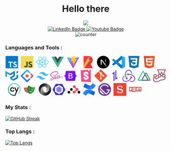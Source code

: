 <div id="header" align="center">
  <h1>Hello there</h1>
  <img src="https://media.giphy.com/media/k0ijJhqrUP4T2EvmJ1/giphy.gif" width="200"/>
</div>
<div id="badges" align="center">
  <a href="https://www.linkedin.com/in/diego-%C3%A1lvarez-garc%C3%ADa/">
    <img src="https://img.shields.io/badge/LinkedIn-blue?logo=linkedin&logoColor=white&style=for-the-badge" alt="LinkedIn Badge"/>
  </a>
  <a href="https://diego-alvarez.vercel.app/">
    <img src="https://img.shields.io/badge/Portfolio-40E0D0?logo=website&logoColor=turquoise&style=for-the-badge" alt="Youtube Badge"/>
  </a>
</div>
<div align="center">
  <img src="https://komarev.com/ghpvc/?username=DiegoSt23" alt="counter" />
</div>

### Languages and Tools :
<div>
  <img src="https://github.com/devicons/devicon/blob/master/icons/typescript/typescript-plain.svg" title="Typescript" alt="typescript" width="40"     height="40"/>&nbsp;
  <img src="https://github.com/devicons/devicon/blob/master/icons/javascript/javascript-original.svg" title="JavaScript" alt="JavaScript" width="40" height="40"/>&nbsp;
  <img src="https://github.com/devicons/devicon/blob/master/icons/react/react-original.svg" title="React" alt="React" width="40"     height="40"/>&nbsp;
  <img src="https://github.com/devicons/devicon/blob/master/icons/vuejs/vuejs-original.svg" title="Vue" alt="vue" width="40"     height="40"/>&nbsp;
  <img src="https://github.com/devicons/devicon/blob/master/icons/vitejs/vitejs-original.svg" title="Vite" alt="vite" width="40"     height="40"/>&nbsp;
  <img src="https://github.com/devicons/devicon/blob/master/icons/rollup/rollup-original.svg" title="Rollup" alt="rollup" width="40"     height="40"/>&nbsp;
  <img src="https://github.com/devicons/devicon/blob/master/icons/nextjs/nextjs-original.svg" title="Next" alt="next" width="40"     height="40"/>&nbsp;
  <img src="https://github.com/devicons/devicon/blob/master/icons/vscode/vscode-original.svg" title="VsCode" alt="vscode" width="40"     height="40"/>&nbsp;
  <img src="https://github.com/devicons/devicon/blob/master/icons/css3/css3-plain.svg"  title="CSS3" alt="CSS" width="40" height="40"/>&nbsp;
  <img src="https://github.com/devicons/devicon/blob/master/icons/html5/html5-original.svg" title="HTML5" alt="HTML" width="40" height="40"/>&nbsp;
  <img src="https://github.com/devicons/devicon/blob/master/icons/materialui/materialui-original.svg" title="Material UI" alt="Material UI" width="40" height="40"/>&nbsp;
  <img src="https://github.com/devicons/devicon/blob/master/icons/antdesign/antdesign-original.svg" title="Ant D" alt="antdesign" width="40" height="40"/>&nbsp;
  <img src="https://github.com/devicons/devicon/blob/master/icons/tailwindcss/tailwindcss-original.svg" title="Tailwind" **alt="tailwind" width="40" height="40"/>
  <img src="https://github.com/devicons/devicon/blob/master/icons/sass/sass-original.svg" title="Git" **alt="Git" width="40" height="40"/>
  <img src="https://github.com/devicons/devicon/blob/master/icons/bootstrap/bootstrap-original.svg" title="Bootstrap" alt="bootstrap" width="40" height="40"/>&nbsp;
  <img src="https://github.com/devicons/devicon/blob/master/icons/storybook/storybook-original.svg" title="Storybook" alt="storybook" width="40" height="40"/>&nbsp;
  <img src="https://github.com/devicons/devicon/blob/master/icons/git/git-plain.svg" title="Git" **alt="Git" width="40" height="40"/>
   <img src="https://github.com/devicons/devicon/blob/master/icons/axios/axios-plain.svg" title="Git" **alt="Git" width="40" height="40"/>
  <img src="https://github.com/devicons/devicon/blob/master/icons/redux/redux-original.svg" title="Redux" alt="Redux " width="40" height="40"/>&nbsp;
  <img src="https://github.com/devicons/devicon/blob/master/icons/nuxtjs/nuxtjs-original.svg" title="Nuxt" alt="nuxt " width="40" height="40"/>&nbsp;
  <img src="https://github.com/devicons/devicon/blob/master/icons/jest/jest-plain.svg" title="Jest" alt="jest " width="40" height="40"/>&nbsp;
  <img src="https://github.com/devicons/devicon/blob/master/icons/cypressio/cypressio-original.svg" title="Cypress" alt="cypress " width="40" height="40"/>&nbsp;
  <img src="https://github.com/devicons/devicon/blob/master/icons/playwright/playwright-original.svg" title="Playwritgh" alt="playwright " width="40" height="40"/>&nbsp;
  <img src="https://github.com/devicons/devicon/blob/master/icons/json/json-original.svg" title="Json" **alt="json" width="40" height="40"/>
  <img src="https://github.com/devicons/devicon/blob/master/icons/eslint/eslint-original.svg" title="Firebase" alt="Firebase" width="40" height="40"/>&nbsp;
  <img src="https://github.com/devicons/devicon/blob/master/icons/reactrouter/reactrouter-original.svg" title="React Router" alt="react-router" width="40" height="40"/>&nbsp;
  <img src="https://github.com/devicons/devicon/blob/master/icons/confluence/confluence-original.svg" title="Confluence" alt="confluence" width="40" height="40"/>&nbsp;
  <img src="https://github.com/devicons/devicon/blob/master/icons/gatsby/gatsby-original.svg" title="Gatsby" alt="gatsby" width="40" height="40"/>&nbsp;
  <img src="https://github.com/devicons/devicon/blob/master/icons/sanity/sanity-original.svg" title="Sanity" alt="sanity" width="40" height="40"/>&nbsp;
  <img src="https://github.com/devicons/devicon/blob/master/icons/npm/npm-original-wordmark.svg" title="Npm" alt="npm" width="40" height="40"/>&nbsp;
</div>

### My Stats :
  [![GitHub Streak](http://github-readme-streak-stats.herokuapp.com?user=DiegoSt23&theme=dark&background=000000a6)](https://git.io/streak-stats)

### Top Langs :
  [![Top Langs](https://github-readme-stats.vercel.app/api/top-langs/?username=DiegoSt23&layout=compact&theme=tokyonight)](https://github.com/anuraghazra/github-readme-stats)





<!--
**DiegoSt23/DiegoSt23** is a ✨ _special_ ✨ repository because its `README.md` (this file) appears on your GitHub profile.

Here are some ideas to get you started:

- 🔭 I’m currently working on ...
- 🌱 I’m currently learning ...
- 👯 I’m looking to collaborate on ...
- 🤔 I’m looking for help with ...
- 💬 Ask me about ...
- 📫 How to reach me: ...
- 😄 Pronouns: ...
- ⚡ Fun fact: ...
-->
